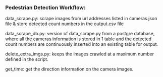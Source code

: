### Pedestrian Detection Workflow:

data_scrape.py: scrape images from url addresses listed in cameras.json file & store detected count numbers in the output.csv file

data_scrape_db.py: version of data_scrape.py from a postgre database, where all the cameras information is stored in 1 table and the detected count numbers are continuously inserted into an existing table for output.

delete_extra_imgs.py: keeps the images crawled at a maximum number defined in the script.

get_time: get the direction information on the camera images.